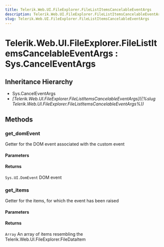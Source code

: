 ```yaml
---
title: Telerik.Web.UI.FileExplorer.FileListItemsCancelableEventArgs
description: Telerik.Web.UI.FileExplorer.FileListItemsCancelableEventArgs
slug: Telerik.Web.UI.FileExplorer.FileListItemsCancelableEventArgs
---
```


# Telerik.Web.UI.FileExplorer.FileListItemsCancelableEventArgs : Sys.CancelEventArgs 

## Inheritance Hierarchy

* Sys.CancelEventArgs
* *[Telerik.Web.UI.FileExplorer.FileListItemsCancelableEventArgs]({%slug Telerik.Web.UI.FileExplorer.FileListItemsCancelableEventArgs%})*


## Methods

###  get_domEvent

Getter for the DOM event associated with the custom event

#### Parameters

#### Returns

`Sys.UI.DomEvent` DOM event

### get_items

Getter for the items, for which the event has been raised

#### Parameters

#### Returns

`Array` An array of items resembling the Telerik.Web.UI.FileExplorer.FileDataItem



